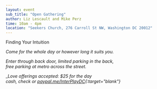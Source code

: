 ```yaml
---
layout: event
sub_title: "Open Gathering"
author: Liz Lescault and Mike Perz
time: 10am - 4pm
location: "Seekers Church, 276 Carroll St NW, Washington DC 20012"
---
```


Finding Your Intuition

*Come for the whole day or however long it suits you.*

*Enter through back door, limited parking in the back,<br>
free parking at metro across the street.*

__Love offerings accepted: $25 for the day<br>
cash, check or
[paypal.me/InterPlayDC](https://paypal.me/InterPlayDC){:target="_blank"}__
